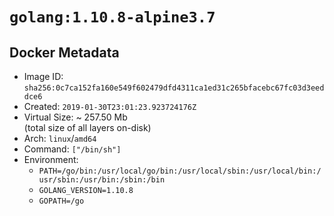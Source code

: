 # `golang:1.10.8-alpine3.7`

## Docker Metadata

- Image ID: `sha256:0c7ca152fa160e549f602479dfd4311ca1ed31c265bfacebc67fc03d3eeddce6`
- Created: `2019-01-30T23:01:23.923724176Z`
- Virtual Size: ~ 257.50 Mb  
  (total size of all layers on-disk)
- Arch: `linux`/`amd64`
- Command: `["/bin/sh"]`
- Environment:
  - `PATH=/go/bin:/usr/local/go/bin:/usr/local/sbin:/usr/local/bin:/usr/sbin:/usr/bin:/sbin:/bin`
  - `GOLANG_VERSION=1.10.8`
  - `GOPATH=/go`
